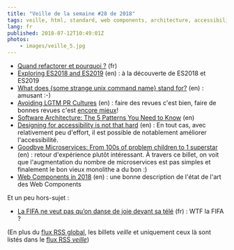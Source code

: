 ```yaml
---
title: "Veille de la semaine #28 de 2018"
tags: veille, html, standard, web components, architecture, accessibilité, bonnes pratiques, code, métier, shell, unix, javascript
lang: fr
published: 2018-07-12T10:49:01Z
photos:
    - images/veille_5.jpg
---
```

* [Quand refactorer et pourquoi ?](http://www.arolla.fr/blog/2018/06/quand-refactorer-et-pourquoi/) (fr)
* [Exploring ES2018 and ES2019](http://exploringjs.com/es2018-es2019/toc.html) (en)&nbsp;: à la découverte de ES2018 et ES2019
* [What does {some strange unix command name} stand for?](http://www.unixguide.net/unix/faq/1.3.shtml) (en)&nbsp;: amusant :-)
* [Avoiding LGTM PR Cultures](https://watirmelon.blog/2018/07/11/avoiding-lgtm-pr-cultures/) (en)&nbsp;: faire des revues c'est bien, faire de bonnes revues c'est [encore mieux](/post/vertus-revue-de-code/)!
* [Software Architecture: The 5 Patterns You Need to Know](https://www.petermorlion.com/software-architecture-the-5-patterns-you-need-to-know/) (en)
* [Designing for accessibility is not that hard](https://uxdesign.cc/designing-for-accessibility-is-not-that-hard-c04cc4779d94) (en)&nbsp;: En tout cas, avec relativement peu d'effort, il est possible de notablement améliorer l'accessibilité.
* [Goodbye Microservices: From 100s of problem children to 1 superstar](https://segment.com/blog/goodbye-microservices/) (en)&nbsp;: retour d'expérience plutôt intéressant. À travers ce billet, on voit que l'augmentation du nombre de microservices est pas simples et finalement le bon vieux monolithe a du bon :)
* [Web Components in 2018](https://www.sitepen.com/blog/2018/07/06/web-components-in-2018/) (en)&nbsp;: une bonne description de l'état de l'art des Web Components

Et un peu hors-sujet&nbsp;:

* [La FIFA ne veut pas qu’on danse de joie devant sa télé](https://framablog.org/2018/07/05/la-fifa-ne-veut-pas-quon-danse-de-joie-devant-sa-tele/) (fr)&nbsp;: WTF la FIFA ?

(En plus du [flux RSS global](/rss.xml), les billets *veille*
et uniquement ceux là sont listés dans le [flux RSS *veille*](/rss/veille.xml))
